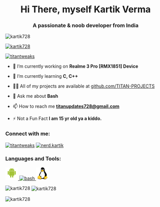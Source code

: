 <h1 align="center">Hi There, myself Kartik Verma</h1>
<h3 align="center">A passionate & noob developer from India</h3>

<p align="left"> <img src="https://komarev.com/ghpvc/?username=kartik728&label=Profile%20views&color=0e75b6&style=flat" alt="kartik728" /> </p>

<p align="left"> <a href="https://github.com/ryo-ma/github-profile-trophy"><img src="https://github-profile-trophy.vercel.app/?username=kartik728" alt="kartik728" /></a> </p>

<p align="left"> <a href="https://twitter.com/titantweaks" target="blank"><img src="https://img.shields.io/twitter/follow/titantweaks?logo=twitter&style=for-the-badge" alt="titantweaks" /></a> </p>

- 🔭 I’m currently working on **Realme 3 Pro [RMX1851] Device**

- 🌱 I’m currently learning **C, C++**

- 👨‍💻 All of my projects are available at [github.com/TITAN-PROJECTS](github.com/TITAN-PROJECTS)

- 💬 Ask me about **Bash**

- 📫 How to reach me **titanupdates728@gmail.com**

- ⚡ Not a Fun Fact **I am 15 yr old ya a kiddo.**

<h3 align="left">Connect with me:</h3>
<p align="left">
<a href="https://twitter.com/titantweaks" target="blank"><img align="center" src="https://raw.githubusercontent.com/rahuldkjain/github-profile-readme-generator/master/src/images/icons/Social/twitter.svg" alt="titantweaks" height="30" width="40" /></a>
<a href="https://instagram.com/nerd.kartik" target="blank"><img align="center" src="https://raw.githubusercontent.com/rahuldkjain/github-profile-readme-generator/master/src/images/icons/Social/instagram.svg" alt="nerd.kartik" height="30" width="40" /></a>
</p>

<h3 align="left">Languages and Tools:</h3>
<p align="left"> <a href="https://developer.android.com" target="_blank" rel="noreferrer"> <img src="https://raw.githubusercontent.com/devicons/devicon/master/icons/android/android-original-wordmark.svg" alt="android" width="40" height="40"/> </a> <a href="https://www.gnu.org/software/bash/" target="_blank" rel="noreferrer"> <img src="https://www.vectorlogo.zone/logos/gnu_bash/gnu_bash-icon.svg" alt="bash" width="40" height="40"/> </a> <a href="https://www.linux.org/" target="_blank" rel="noreferrer"> <img src="https://raw.githubusercontent.com/devicons/devicon/master/icons/linux/linux-original.svg" alt="linux" width="40" height="40"/> </a> </p>

<p><img align="left" src="https://github-readme-stats.vercel.app/api/top-langs?username=kartik728&show_icons=true&locale=en&layout=compact" alt="kartik728" /></p>

<p>&nbsp;<img align="center" src="https://github-readme-stats.vercel.app/api?username=kartik728&show_icons=true&locale=en" alt="kartik728" /></p>

<p><img align="center" src="https://github-readme-streak-stats.herokuapp.com/?user=kartik728&" alt="kartik728" /></p>
